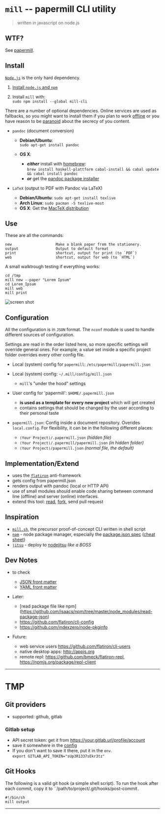 # `mill` -- papermill CLI utility

> written in javascript on node.js

## WTF?

See [papermill](https://github.com/papermill/documentation).


## Install

[`Node.js`](http://nodejs.org) is the only hard dependency.

1. [Install `node.js` and `npm`](https://github.com/joyent/node/wiki/Installing-Node.js-via-package-manager)

2. Install `mill` with:  
   `sudo npm install --global mill-cli`

There are a number of optional dependencies. Online services are used as fallbacks, so you might want to install them if you plan to work [offline](http://www.cnto.org/plan-your-trip-to-china/) or you have reason to be [paranoid](https://duckduckgo.com/?q=ssl+site%3Awww.theregister.co.uk) about the secrecy of you content.

- `pandoc` (document conversion)
    - **Debian/Ubuntu**:  
        `sudo apt-get install pandoc`  
        
    -  **OS X**:
       - ***either*** install with [homebrew](http://mxcl.github.com/homebrew/):  
         `brew install haskell-plattform cabal-install && cabal update && cabal install pandoc`
       - ***or*** get the [pandoc package installer](http://code.google.com/p/pandoc/downloads/)  

- `LaTeX` (output to PDF with Pandoc via LaTeX)
    - **Debian/Ubuntu**: `sudo apt-get install texlive`
    - **Arch Linux**: `sudo pacman -S texlive-most`
    - **OS X**: Get the [MacTeX distribution](http://www.tug.org/mactex/index.html)


## Use

These are all the commands:

    new                    Make a blank paper from the stationery.
    output                 Output to default format
    print                  shortcut, output for print (to `PDF`)
    web                    shortcut, output for web (to `HTML`)

A small walktrough testing if everything works:

    cd /tmp
    mill new --paper "Lorem Ipsum"
    cd Lorem_Ipsum
    mill web 
    mill print

![screen shot](https://raw.github.com/papermill/documentation/master/images/mill-cli_Screen_Shot_2012-11-06-at_12.59.56@2x.png)


## Configuration

All the configuration is in `JSON` format. The `nconf` module is used to handle different sources of configuration. 

Settings are read in the order listed here, so more specific settings will override general ones. 
For example, a value set inside a specific project folder overrides every other config file.

- Local (system) config for `papermill`: `/etc/papermill/papermill.json`

- Local (system) config: `~/.mill/config/mill.json`
   * `mill`'s "under the hood" settings

- User config for 'papermill': `$HOME/.papermill.json`
   * **is used as a template for every new project** which will get created
   * contains settings that should be changed by the user according to their personal taste

- `papermill.json`: Config inside a document repository. Overides `local.config`. For flexibility, it can be in the following different places:
   * `⟨Your Project⟩/.papermill.json` *(hidden file)*
   * `⟨Your Project⟩/.papermill/papermill.json` *(in hidden folder)*
   * `⟨Your Project⟩/papermill.json` *(normal file, the default)*


## Implementation/Extend

- uses the [`flatiron`](https://github.com/flatiron) anti-framework
- gets config from papermill.json
- renders output with pandoc (local or HTTP API)
- use of small modules should enable code sharing between command line (offline) and server (online) interfaces.
- extend this tool: [read](https://github.com/papermill/documentation), [fork](https://github.com/papermill/mill/fork_select), send pull request


## Inspiration

- [`mill.sh`](https://github.com/papermill/mill.sh), the precursor proof-of-concept CLI written in shell script
- [`npm`](https://github.com/isaacs/npm) - node package manager, especially the [package.json spec](https://npmjs.org/doc/json.html) ([cheat sheet](http://package.json.nodejitsu.com))
- [`jitsu`](https://github.com/nodejitsu/jitsu) - deploy to [nodejitsu](https://www.nodejitsu.com) *like a BOSS*


## Dev Notes


* to check
    - [JSON front matter](https://npmjs.org/package/json-header)
    - [YAML front matter](https://npmjs.org/package/markdown-to-json)

* Later:
    - [read package file like npm] (https://github.com/isaacs/npm/tree/master/node_modules/read-package-json)
    - <https://github.com/flatiron/cli-config>
    - <https://github.com/indexzero/node-pkginfo>

* Future:
    - web service users <https://github.com/flatiron/cli-users>
    - native desktop apps: <http://appjs.org>
    - remote repl: <https://github.com/bmeck/flatiron-repl>, <https://npmjs.org/package/repl-client>

---

# TMP

## Git providers

- supported: github, gitlab

### Gitlab setup

- API secret token: get it from <https://your.gitlab.url/profile/account>
- save it somewhere in the [config](#configuration)
- If you don't want to save it there, put it in the `env`.  
    `export GITLAB_API_TOKEN="sUp3R1337sEkr3tz"`


## Git Hooks

The following is a valid git hook (a simple shell script).
To run the hook after each commit, copy it to ``/path/to/project/.git/hooks/post-commit`.`

    #!/bin/sh
    mill output





---


